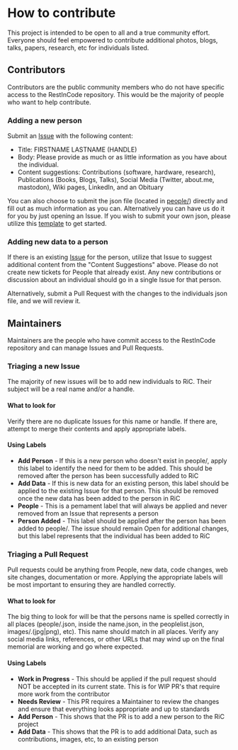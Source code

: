 # How to contribute

This project is intended to be open to all and a true community effort. Everyone should feel empowered to contribute additional photos, blogs, talks, papers, research, etc for individuals listed. 

## Contributors

Contributors are the public community members who do not have specific access to the RestInCode repository. This would be the majority of people who want to help contribute.

### Adding a new person

Submit an [Issue](https://github.com/restincode/restincode/issues) with the following content:

 * Title: FIRSTNAME LASTNAME (HANDLE)
 * Body: Please provide as much or as little information as you have about the individual.
 * Content suggestions: Contributions (software, hardware, research), Publications (Books, Blogs, Talks), Social Media (Twitter, about.me, mastodon), Wiki pages, LinkedIn, and an Obituary

You can also choose to submit the json file (located in [people/](https://github.com/restincode/restincode/tree/master/people)) directly and fill out as much information as you can. Alternatively you can have us do it for you by just opening an Issue. If you wish to submit your own json, please utilize this [template](https://github.com/restincode/restincode/blob/master/people/_template.json) to get started.

### Adding new data to a person

If there is an existing [Issue](https://github.com/restincode/restincode/issues) for the person, utilize that Issue to suggest additional content from the "Content Suggestions" above. Please do not create new tickets for People that already exist. Any new contributions or discussion about an individual should go in a single Issue for that person.

Alternatively, submit a Pull Request with the changes to the individuals json file, and we will review it.

## Maintainers

Maintainers are the people who have commit access to the RestInCode repository and can manage Issues and Pull Requests.

### Triaging a new Issue

The majority of new issues will be to add new individuals to RiC. Their subject will be a real name and/or a handle. 

#### What to look for

Verify there are no duplicate Issues for this name or handle. If there are, attempt to merge their contents and apply appropriate labels.

#### Using Labels

* **Add Person** - If this is a new person who doesn't exist in people/, apply this label to identify the need for them to be added. This should be removed after the person has been successfully added to RiC
* **Add Data** - If this is new data for an existing person, this label should be applied to the existing Issue for that person. This should be removed once the new data has been added to the person in RiC
* **People** - This is a pemament label that will always be applied and never removed from an Issue that represents a person
* **Person Added** - This label should be applied after the person has been added to people/. The issue should remain Open for additional changes, but this label represents that the individual has been added to RiC

### Triaging a Pull Request

Pull requests could be anything from People, new data, code changes, web site changes, documentation or more. Applying the appropriate labels will be most important to ensuring they are handled correctly.

#### What to look for

The big thing to look for will be that the persons name is spelled correctly in all places (people/<name>.json, inside the name.json, in the peoplelist.json, images/<name>.(jpg|png), etc). This name should match in all places. Verify any social media links, references, or other URLs that may wind up on the final memorial are working and go where expected.

#### Using Labels

* **Work in Progress** - This should be applied if the pull request should NOT be accepted in its current state. This is for WIP PR's that require more work from the contributor
* **Needs Review** - This PR requires a Maintainer to review the changes and ensure that everything looks appropriate and up to standards
* **Add Person** - This shows that the PR is to add a new person to the RiC project
* **Add Data** - This shows that the PR is to add additional Data, such as contributions, images, etc, to an existing person
